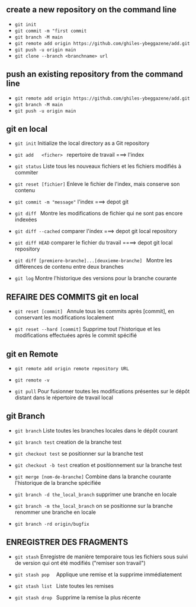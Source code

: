 
## create a new repository on the command line

* `git init`
* `git commit -m "first commit `
* `git branch -M main`
* `git remote add origin https://github.com/ghiles-ybeggazene/add.git`
* `git push -u origin main `
* `git clone --branch <branchname> url `

## push an existing repository from the command line

* `git remote add origin https://github.com/ghiles-ybeggazene/add.git `
* `git branch -M main `
* `git push -u origin main `


## git en local

* `git init`    Initialize the local directory as a Git repository

* `git add   <ficher> `     repertoire de travail  ===>  l'index 

 * `git status`   Liste tous les nouveaux fichiers et les fichiers modifiés à commiter
 
 * `git reset [fichier]`      Enleve le fichier de l'index, mais conserve son contenu

* `git commit -m "message"`     l'index  ===>   depot git

* `git diff `            Montre les modifications de fichier qui ne sont pas encore indexées

* `git diff --cached`      comparer l'index   ===>   depot git local repository

* `git diff HEAD`         comparer  le fichier du travail    ====>  depot git local repository

 * `git diff [premiere-branche]...[deuxieme-branche] `  Montre les différences de contenu entre deux branches
 
* `git log`  Montre l'historique des versions pour la branche courante


## REFAIRE DES COMMITS git en local

 * `git reset [commit] `  Annule tous les commits après [commit], en conservant les modifications localement

 * `git reset --hard [commit]`  Supprime tout l'historique et les modifications effectuées après le commit spécifié



## git en Remote

* `git remote add origin remote repository URL`

* `git remote -v `

 * ` git pull `   Pour fusionner toutes les modifications présentes sur le dépôt distant dans le répertoire de travail local

## git Branch

* `git branch`     Liste toutes les branches locales dans le dépôt courant

* `git branch test`     creation  de la branche test 

* `git checkout test`    se positionner sur  la branche test 

* `git checkout -b test`   creation et positionnement sur la branche test

 * `git merge [nom-de-branche]`  Combine dans la branche courante l'historique de la branche spécifiée

* `git branch -d the_local_branch`     supprimer une branche en locale

* `git branch -m the_local_branch`     on se positionne sur la branche renommer une branche en locale

* `git branch -rd origin/bugfix`


## ENREGISTRER DES FRAGMENTS

 * `git stash`   Enregistre de manière temporaire tous les fichiers sous suivi de version qui ont été modifiés ("remiser son travail")

 * `git stash pop  `  Applique une remise et la supprime immédiatement

 * `git stash list `   Liste toutes les remises

 * `git stash drop `   Supprime la remise la plus récente



















